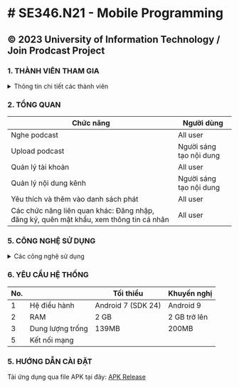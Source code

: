 # # SE346.N21 - Mobile Programming
**© 2023 University of Information Technology / Join Prodcast Project**
------------
###  **1. THÀNH VIÊN THAM GIA**
<details>
  <summary>Thông tin chi tiết các thành viên</summary>

| STT | MSSV | HỌ VÀ TÊN | LỚP | VAI TRÒ |
| --- | --- | --- | --- | --- |
| 1 | Phạm Nhật Minh | [Phạm Nhật Minh](https://github.com/minhphamhk123 "Phạm Nhật Minh") | KTPM2020 | Trưởng nhóm |
| 2 | 20520279 | [Trần Quang Phúc](https://github.com/phuctq32 "Trần Quang Phúc") | KTPM2020 | Thành viên |
| 3 | 20521956 | [Trần Văn Thiệt](https://github.com/MiMi-Yup "Trần Văn Thiệt") | KTPM2020 | Thành viên |
| 4 | 20521932 | [Huỳnh Trung Thảo](https://github.com/thaoht194 "Huỳnh Trung Thảo") | KTPM2020 | Thành viên |

</details>

###  **2. TỔNG QUAN**

| Chức năng | Người dùng |
| --- | --- |
| Nghe podcast	| All user |
| Upload podcast |	Người sáng tạo nội dung |
| Quản lý tài khoản |	All user |
| Quản lý nội dung kênh |	Người sáng tạo nội dung |
| Yêu thích và thêm vào danh sách phát |	All user |
| Các chức năng liên quan khác: Đăng nhập, đăng ký, quên mật khẩu, xem thông tin cá nhân |	All user |

### **5. CÔNG NGHỆ SỬ DỤNG**

<details>
  <summary>Các công nghệ sử dụng</summary>

- Giao diện: Flutter/Dart
- Backend: NestJS

</details>

### **6. YÊU CẦU HỆ THỐNG**

| No. |  | Tối thiểu | Khuyến nghị |
| --- | --- | --- | --- |
| 1 | Hệ điều hành | Android 7 (SDK 24) | Android 9 |
| 2 | RAM | 2 GB | 2 GB trở lên |
| 3 | Dung lượng trống | 139MB | 200MB | 
| 5 | Kết nối mạng |  |  |

### **5. HƯỚNG DẪN CÀI ĐẶT**

Tải ứng dụng qua file APK tại đây: [APK Release](https://github.com/MiMi-Yup/Podcast/releases/download/android/app-release.apk "APK Release")